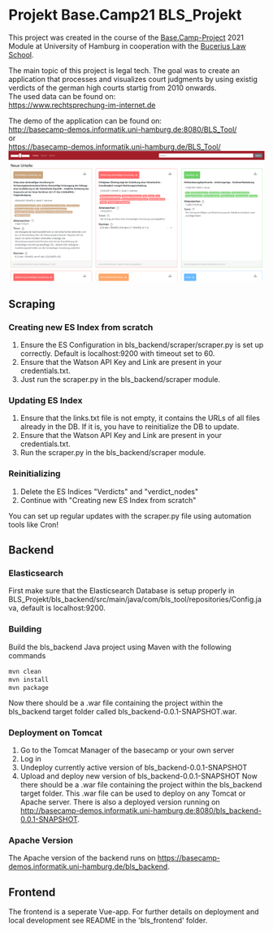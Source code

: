 # Projekt Base.Camp21 BLS_Projekt

This project was created in the course of the [Base.Camp-Project](https://www.inf.uni-hamburg.de/inst/basecamp/projects/ba-projekt.html) 2021 Module at University of Hamburg in cooperation with the [Bucerius Law School](https://www.law-school.de/).

The main topic of this project is legal tech. The goal was to create an application that processes and visualizes court judgments by using existig verdicts of the german high courts startig from 2010 onwards.  
The used data can be found on:  
https://www.rechtsprechung-im-internet.de

The demo of the application can be found on:  
http://basecamp-demos.informatik.uni-hamburg.de:8080/BLS_Tool/  
or  
https://basecamp-demos.informatik.uni-hamburg.de/BLS_Tool/
![GitHub Logo](listenansicht.png)

## Scraping
### Creating new ES Index from scratch
1. Ensure the ES Configuration in bls_backend/scraper/scraper.py is set up correctly. Default is localhost:9200 with timeout set to 60.
2. Ensure that the Watson API Key and Link are present in your credentials.txt.
3. Just run the scraper.py in the bls_backend/scraper module.

### Updating ES Index
1. Ensure that the links.txt file is not empty, it contains the URLs of all files already in the DB. If it is, you have to reinitialize the DB to update.
2. Ensure that the Watson API Key and Link are present in your credentials.txt.
3. Run the scraper.py in the bls_backend/scraper module.

### Reinitializing
1. Delete the ES Indices "Verdicts" and "verdict_nodes"
2. Continue with "Creating new ES Index from scratch"

You can set up regular updates with the scraper.py file using automation tools like Cron!

## Backend
### Elasticsearch
First make sure that the Elasticsearch Database is setup properly in BLS_Projekt/bls_backend/src/main/java/com/bls_tool/repositories/Config.java, default is localhost:9200.

### Building
Build the bls_backend Java project using Maven with the following commands
```
mvn clean
mvn install
mvn package
```

Now there should be a .war file containing the project within the bls_backend target folder called bls_backend-0.0.1-SNAPSHOT.war.

### Deployment on Tomcat
1. Go to the Tomcat Manager of the basecamp or your own server
2. Log in
3. Undeploy currently active version of bls_backend-0.0.1-SNAPSHOT
4. Upload and deploy new version of bls_backend-0.0.1-SNAPSHOT
Now there should be a .war file containing the project within the bls_backend target folder. This .war file can be used to deploy on any Tomcat or Apache server.
There is also a deployed version running on http://basecamp-demos.informatik.uni-hamburg.de:8080/bls_backend-0.0.1-SNAPSHOT.

### Apache Version 
The Apache version of the backend runs on https://basecamp-demos.informatik.uni-hamburg.de/bls_backend.

## Frontend
The frontend is a seperate Vue-app. For further details on deployment and local development see README in the 'bls_frontend' folder.
